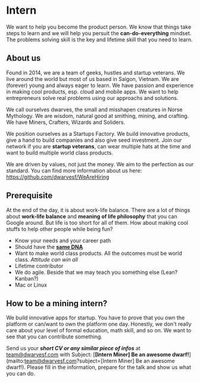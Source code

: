 # Intern

We want to help you become the product person. We know that things take steps to learn and we will help you persuit the **can-do-everything** mindset. The problems solving skill is the key and lifetime skill that you need to learn.

## About us

Found in 2014, we are a team of geeks, hustles and startup veterans. We live around the world but most of us based in Saigon, Vietnam. We are (forever) young and always eager to learn. We have passion and experience in making cool products, esp. cloud and mobile apps. We want to help entrepreneurs solve real problems using our approachs and solutions.

We call ourselves dwarves, the small and misshapen creatures in Norse Mythology. We are wisdom, natural good at smithing, mining, and crafting. We have Miners, Crafters, Wizards and Soliders.

We position ourselves as a Startups Factory. We build innovative products, give a hand to build companies and also give seed investment. Join our network if you are **startup veterans**, can wear multiple hats at the time and want to build multiple world class products.

We are driven by values, not just the money. We aim to the perfection as our standard. You can find more information about us here: https://github.com/dwarvesf/WeAreHiring

## Prerequisite

At the end of the day, it is about work-life balance. There are a lot of things about **work-life balance** and **meaning of life philosophy** that you can Google around. But life is too short for all of them. How about making cool stuffs to help other people while being fun?

- Know your needs and your career path
- Should have the [**same DNA**](https://github.com/dwarvesf/WeAreHiring/blob/master/README.md#our-core-values)
- Want to make world class products. All the outcomes must be world class. _Attitude can win all_
- Lifetime contributor
- We do agile. Beside that we may teach you something else (Lean? Kanban?)
- Mac or Linux

## How to be a mining intern?

We build innovative apps for startup. You have to prove that you own the platform or can/want to own the platform one day. Honestly, we don't really care about your level of formal education, math skill, and so on. We want to see that you can contribute something.

Send us your _**short CV or any similar piece of infos**_ at team@dwarvesf.com with Subject: [**[Intern Miner] Be an awesome dwarf!**](mailto:team@dwarvesf.com?subject=[Intern Miner] Be an awesome dwarf!). Please fill in the information, prepare for the talk and show us what you can do.

